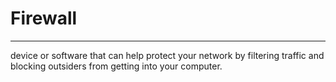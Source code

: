 # Firewall
---
device or software that can help protect your network by filtering traffic and blocking outsiders from getting into your computer.